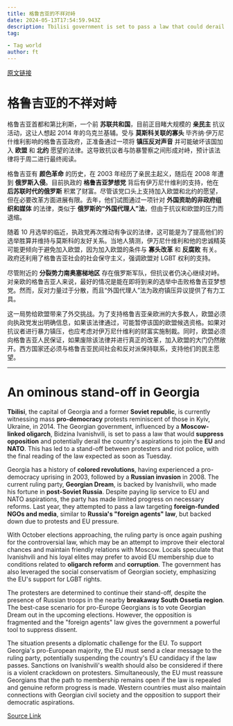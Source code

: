 ```yaml
---
title: 格鲁吉亚的不祥对峙
date: 2024-05-13T17:54:59.943Z
description: Tbilisi government is set to pass a law that could derail the country’s EU hopes
tag: 

- Tag world
author: ft
---
```


[原文链接](https://ft.com/content/37fcdbab-3969-4eba-87e0-a44737a9a3fd)

# 格鲁吉亚的不祥对峙

格鲁吉亚首都和第比利斯，一个前 **苏联共和国**，目前正目睹大规模的 **亲民主** 抗议活动，这让人想起 2014 年的乌克兰基辅。受与 **莫斯科关联的寡头** 毕齐纳·伊万尼什维利影响的格鲁吉亚政府，正准备通过一项将 **镇压反对声音** 并可能破坏该国加入 **欧盟** 和 **北约** 愿望的法律。这导致抗议者与防暴警察之间形成对峙，预计该法律将于周二进行最终阅读。

格鲁吉亚有 **颜色革命** 的历史，在 2003 年经历了亲民主起义，随后在 2008 年遭到 **俄罗斯入侵**。目前执政的 **格鲁吉亚梦想党** 背后有伊万尼什维利的支持，他在 **后苏联时代的俄罗斯** 积累了财富。尽管该党口头上支持加入欧盟和北约的愿望，但在必要改革方面进展有限。去年，他们试图通过一项针对 **外国资助的非政府组织和媒体** 的法律，类似于 **俄罗斯的“外国代理人”法**，但由于抗议和欧盟的压力而退缩。

随着 10 月选举的临近，执政党再次推动有争议的法律，这可能是为了提高他们的选举胜算并维持与莫斯科的友好关系。当地人猜测，伊万尼什维利和他的忠诚精英可能更倾向于避免加入欧盟，因为加入欧盟的条件与 **寡头改革** 和 **反腐败** 有关。政府还利用了格鲁吉亚社会的社会保守主义，强调欧盟对 LGBT 权利的支持。

尽管附近的 **分裂势力南奥塞梯地区** 存在俄罗斯军队，但抗议者仍决心继续对峙。对亲欧的格鲁吉亚人来说，最好的情况是能在即将到来的选举中击败格鲁吉亚梦想党。然而，反对力量过于分散，而且“外国代理人”法为政府镇压异议提供了有力工具。

这一局势给欧盟带来了外交挑战。为了支持格鲁吉亚亲欧洲的大多数人，欧盟必须向执政党发出明确信息，如果该法律通过，可能暂停该国的欧盟候选资格。如果对抗议者进行暴力镇压，也应考虑对伊万尼什维利的财富实施制裁。同时，欧盟必须向格鲁吉亚人民保证，如果废除该法律并进行真正的改革，加入欧盟的大门仍然敞开。西方国家还必须与格鲁吉亚民间社会和反对派保持联系，支持他们的民主愿望。

---

# An ominous stand-off in Georgia

**Tbilisi**, the capital of Georgia and a former **Soviet republic**, is currently witnessing mass **pro-democracy** protests reminiscent of those in Kyiv, Ukraine, in 2014. The Georgian government, influenced by a **Moscow-linked oligarch**, Bidzina Ivanishvili, is set to pass a law that would **suppress opposition** and potentially derail the country's aspirations to join the **EU** and **NATO**. This has led to a stand-off between protesters and riot police, with the final reading of the law expected as soon as Tuesday. 

Georgia has a history of **colored revolutions**, having experienced a pro-democracy uprising in 2003, followed by a **Russian invasion** in 2008. The current ruling party, **Georgian Dream**, is backed by Ivanishvili, who made his fortune in **post-Soviet Russia**. Despite paying lip service to EU and NATO aspirations, the party has made limited progress on necessary reforms. Last year, they attempted to pass a law targeting **foreign-funded NGOs and media**, similar to **Russia's "foreign agents" law**, but backed down due to protests and EU pressure. 

With October elections approaching, the ruling party is once again pushing for the controversial law, which may be an attempt to improve their electoral chances and maintain friendly relations with Moscow. Locals speculate that Ivanishvili and his loyal elites may prefer to avoid EU membership due to conditions related to **oligarch reform** and **corruption**. The government has also leveraged the social conservatism of Georgian society, emphasizing the EU's support for LGBT rights. 

The protesters are determined to continue their stand-off, despite the presence of Russian troops in the nearby **breakaway South Ossetia region**. The best-case scenario for pro-Europe Georgians is to vote Georgian Dream out in the upcoming elections. However, the opposition is fragmented and the "foreign agents" law gives the government a powerful tool to suppress dissent. 

The situation presents a diplomatic challenge for the EU. To support Georgia's pro-European majority, the EU must send a clear message to the ruling party, potentially suspending the country's EU candidacy if the law passes. Sanctions on Ivanishvili's wealth should also be considered if there is a violent crackdown on protesters. Simultaneously, the EU must reassure Georgians that the path to membership remains open if the law is repealed and genuine reform progress is made. Western countries must also maintain connections with Georgian civil society and the opposition to support their democratic aspirations.

[Source Link](https://ft.com/content/37fcdbab-3969-4eba-87e0-a44737a9a3fd)

